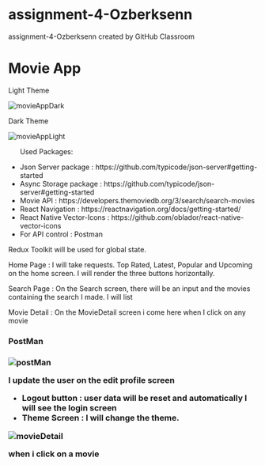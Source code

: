 # assignment-4-Ozberksenn
assignment-4-Ozberksenn created by GitHub Classroom
<h1>Movie App</h1>

<p>Light Theme</p>

![movieAppDark](https://user-images.githubusercontent.com/96706849/189464351-87378217-6eb0-480e-8d3d-172b0c771c47.jpg)

<p>Dark Theme</p>

![movieAppLight](https://user-images.githubusercontent.com/96706849/189464353-de0dc35b-c19e-4664-9a78-bf1d3d66ae7e.jpg)

  <ul>
    <p>Used Packages:</p>
    <li>Json Server package : https://github.com/typicode/json-server#getting-started </li>
    <li>Async Storage package : https://github.com/typicode/json-server#getting-started </li>
    <li>Movie API : https://developers.themoviedb.org/3/search/search-movies</li>
    <li>React Navigation : https://reactnavigation.org/docs/getting-started/</li>
    <li>React Native Vector-Icons : https://github.com/oblador/react-native-vector-icons</li>
     <li>For API control : Postman</li>
  </ul>
  <p>Redux Toolkit will be used for global state.</p>
  <p>
    Home Page : I will take requests. Top Rated, Latest, Popular and Upcoming on the home screen. I will render the three buttons horizontally.<br/>  
  </p>
  <p>
        Search Page : On the Search screen, there will be an input and the movies containing the search I made. I will list
  </p>
  <p>
        Movie Detail : On the MovieDetail screen i come here when I click on any movie
  </p>
  
  <h3> PostMan  <h3>
    
![postMan](https://user-images.githubusercontent.com/96706849/189464355-231e054d-9e2f-4fba-9d4b-6abb2a7c97b8.jpg)

   <p> I update the user on the edit profile screen </p>
    
  <ul>
    <li>Logout button : user data will be reset and automatically I will see the login screen</li>
    <li>Theme Screen : I will change the theme.</li>
  </ul>
  
  ![movieDetail](https://user-images.githubusercontent.com/96706849/189474604-cdc66822-7706-4fa1-8a33-791fd53c416f.jpg)

  <p>when i click on a movie </P>



